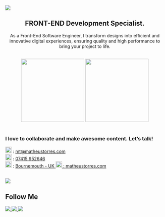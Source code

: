 <img src="https://github.com/matorrestech/matorrestech/blob/main/cover.png">

<br>

<div align="center"><h2>FRONT-END Development Specialist.</h2></div>
<p align="center">As a Front-End Software Engineer, I transform designs into efficient and innovative digital experiences, ensuring quality and high performance to bring your project to life.</p>

<br>

<div align="center">
  <div>
    <img src="https://github-readme-stats.vercel.app/api?username=matorrestech&theme=dracula" target="_blank" height="200px">
    <img src="https://github-readme-stats.vercel.app/api/top-langs/?username=matorrestech&theme=dracula" target="_blank" height="200px">
  </div>
</div>

<br>

<h3>I love to collaborate and make awesome content. Let’s talk!</h3>

<img style width="20px" src="https://github.com/matorrestech/matorrestech/blob/main/email.svg"> : <a href="mailto:mt@matheustorres.com" target="_blank">mt@matheustorres.com</a><br>
<img style width="20px" src="https://github.com/matorrestech/matorrestech/blob/main/mobile.svg"> : <a href="https://wa.me/4407415952646" target="_blank">07415 952646</a><br>
<img style width="20px" src="https://github.com/matorrestech/matorrestech/blob/main/location.svg"> : <a href="https://www.google.com/maps/place/Bournemouth/@50.7540041,-1.8597388,12z/data=!3m1!4b1!4m6!3m5!1s0x487398a0b1a067fd:0x3b2ee0156ba92c94!8m2!3d50.7220101!4d-1.8667169!16zL20vMDE2MWpq?entry=ttu" target="_blank">Bournemouth - UK
<img style width="20px" src="https://github.com/matorrestech/matorrestech/blob/main/globe.svg" target="_blank"> : <a href="http://matheustorres.com">matheustorres.com</a><br>
  
<br>

<img src="https://github.com/matorrestech/matorrestech/blob/main/p-languages.png">

<br>

<h2>Follow Me</h2>
<div>
  <a href="https://www.instagram.com/matorrestech" target="_blank"><img src="https://github.com/matorrestech/matorrestech/blob/main/instagram.png"> </a>
  <a href="https://www.linkedin.com/in/matorrestech/" target="_blank"><img src="https://github.com/matorrestech/matorrestech/blob/main/linkedin.png"> </a>
  <a href="https://matheustorres.com" target="_blank"><img src="https://github.com/matorrestech/matorrestech/blob/main/globe.svg"></a>
</div>


